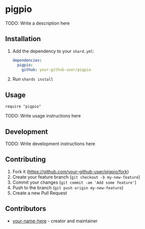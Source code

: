 # pigpio

TODO: Write a description here

## Installation

1. Add the dependency to your `shard.yml`:

   ```yaml
   dependencies:
     pigpio:
       github: your-github-user/pigpio
   ```

2. Run `shards install`

## Usage

```crystal
require "pigpio"
```

TODO: Write usage instructions here

## Development

TODO: Write development instructions here

## Contributing

1. Fork it (<https://github.com/your-github-user/pigpio/fork>)
2. Create your feature branch (`git checkout -b my-new-feature`)
3. Commit your changes (`git commit -am 'Add some feature'`)
4. Push to the branch (`git push origin my-new-feature`)
5. Create a new Pull Request

## Contributors

- [your-name-here](https://github.com/your-github-user) - creator and maintainer
